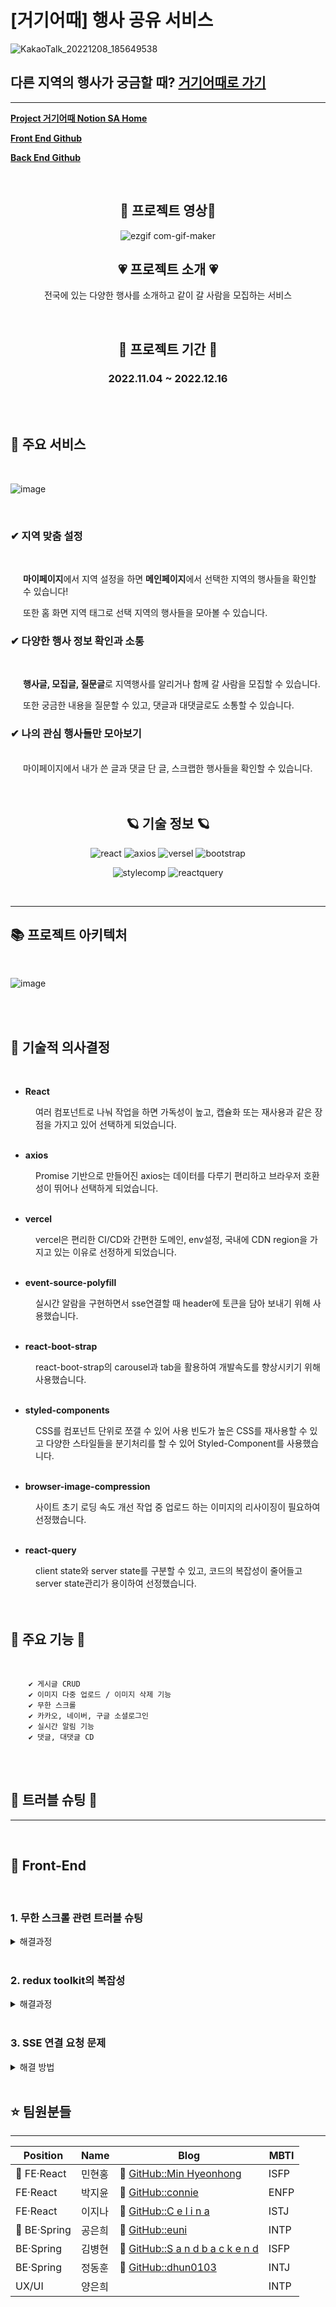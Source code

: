 # [거기어때] 행사 공유 서비스

![KakaoTalk_20221208_185649538](https://user-images.githubusercontent.com/90454621/207082891-4dc7cee1-1542-4169-8f39-f95cb59c6a45.png)
<br/>

## 다른 지역의 행사가 궁금할 때?  [거기어때로 가기](https://godchoice.shop/login)
<hr/>

<a href="https://www.notion.so/euninote/55e04add1515418884f84b5377641c23" target="_blank">**Project 거기어때 Notion SA Home**</a>

[**Front End Github**](https://github.com/minhyeonhong/godchoice_FE)

[**Back End Github**](https://github.com/godchoice-project/godchoice_BE)

<br/>

<div style="text-align:center">

## 🌵 프로젝트 영상🌵

![ezgif com-gif-maker](https://user-images.githubusercontent.com/113873156/207862140-1e193d10-3eae-454c-b467-35134c757f45.gif)

## 💗 프로젝트 소개 💗
전국에 있는 다양한 행사를 소개하고 같이 갈 사람을 모집하는 서비스

<br/>

## 💞 프로젝트 기간 💞
### 2022.11.04 ~ 2022.12.16
<br/>
<br/>
</div>

## 🚩 주요 서비스
<br/>

![image](https://user-images.githubusercontent.com/90454621/207088933-8d19917d-2a1d-443d-9db2-54b5ed1636ea.png)

<br/>

### **✔ 지역 맞춤 설정**
<br/>
<div style="margin-left:20px">

**마이페이지**에서 지역 설정을 하면 **메인페이지**에서 선택한 지역의 행사들을 확인할 수 있습니다!

또한 홈 화면 지역 태그로 선택 지역의 행사들을 모아볼 수 있습니다.
</div>

### **✔ 다양한 행사 정보 확인과 소통**
<br/>
<div style="margin-left:20px">

**행사글, 모집글, 질문글**로 지역행사를 알리거나 함께 갈 사람을 모집할 수 있습니다. 

또한 궁금한 내용을 질문할 수 있고, 댓글과 대댓글로도 소통할 수 있습니다.
</div>

### **✔ 나의 관심 행사들만 모아보기**
<br/>
<div style="margin-left:20px">
마이페이지에서 내가 쓴 글과 댓글 단 글, 스크랩한 행사들을 확인할 수 있습니다.
</div>
<br/>
<br/>

<div style="text-align:center">

## 🪐 기술 정보 🪐
![react](https://user-images.githubusercontent.com/90454621/207085400-4fc1dbd6-a4ad-4e54-87a0-5ddf414f932a.svg)
![axios](https://user-images.githubusercontent.com/90454621/207085575-f3c559d2-1621-43a7-b78f-7a6de331784c.svg)
![versel](https://user-images.githubusercontent.com/90454621/207085784-bdad387e-57a4-4734-ac88-486d6ec48c59.svg)
![bootstrap](https://user-images.githubusercontent.com/90454621/207086086-96916e96-b628-4c41-98f9-871ce296cce5.svg)
<br/>

![stylecomp](https://user-images.githubusercontent.com/90454621/207086411-6aed9818-279e-4112-abea-60b779ad3487.svg)
![reactquery](https://user-images.githubusercontent.com/90454621/207086571-44c76c42-152f-406c-98f6-670df17e286b.svg)
</div>
<br/>
<hr/>

## 📚 프로젝트 아키텍처
<br/>

![image](https://user-images.githubusercontent.com/90454621/207092153-22bbdb8d-bdf2-4602-a5c7-0cb3f3091b5f.png)
<br/>
<br/>


<br/>


## 🥑 기술적 의사결정 

<br/>
<div markdown="1">

- **React**
<div style="margin-left:40px">
여러 컴포넌트로 나눠 작업을 하면 가독성이 높고, 캡슐화 또는 재사용과 같은 장점을 가지고 있어 선택하게 되었습니다.
</div>
<br/>

- **axios**
<div style="margin-left:40px">
 Promise 기반으로 만들어진 axios는 데이터를 다루기 편리하고 브라우저 호환성이 뛰어나 선택하게 되었습니다.
</div>
<br/>

- **vercel**

<div style="margin-left:40px">
vercel은 편리한 CI/CD와 간편한 도메인, env설정, 국내에 CDN region을 가지고 있는 이유로 선정하게 되었습니다.
</div>
<br/>

- **event-source-polyfill**

<div style="margin-left:40px">
실시간 알람을 구현하면서 sse연결할 때 header에 토큰을 담아 보내기 위해 사용했습니다.
</div>
<br/>

- **react-boot-strap**

<div style="margin-left:40px">
react-boot-strap의 carousel과 tab을 활용하여 개발속도를 향상시키기 위해 사용했습니다.
</div>
<br/>

- **styled-components**

<div style="margin-left:40px">
CSS를 컴포넌트 단위로 쪼갤 수 있어 사용 빈도가 높은 CSS를 재사용할 수 있고 다양한 스타일들을 분기처리를 할 수 있어 Styled-Component를 사용했습니다.
</div>
<br/>

- **browser-image-compression**

<div style="margin-left:40px">
사이트 초기 로딩 속도 개선 작업 중 업로드 하는 이미지의 리사이징이 필요하여 선정했습니다.
</div>
<br/>

- **react-query**

<div style="margin-left:40px">
client state와 server state를 구분할 수 있고, 코드의 복잡성이 줄어들고 server state관리가 용이하여 선정했습니다.
</div>
</div>
</details>
<br/>
<br/>

## 🥩 주요 기능 🥩
<br/>

        ✔ 게시글 CRUD 
        ✔ 이미지 다중 업로드 / 이미지 삭제 기능
        ✔ 무한 스크롤
        ✔ 카카오, 네이버, 구글 소셜로그인
        ✔ 실시간 알림 기능
        ✔ 댓글, 대댓글 CD
<br/>
<br/>

## 🥥 트러블 슈팅 🥥
<hr/><br/>

## 🌝 Front-End
<br/>

### 1. 무한 스크롤 관련 트러블 슈팅
<details>
<summary> 해결과정 </summary>

![Untitled (4)](https://user-images.githubusercontent.com/113873156/207241944-4f7349c1-5b29-42f7-b1df-c37457b39242.png)

### <div style="color:gray">✔ 문제 발생 </div>
<br/>
<div style="padding-left:20px">
메인 페이지의 리스트에서 무한 스크롤을 구현하던 중 "다른 페이지→ 메인 페이지"로 이동할 때 응답 데이터가 누적되어 같은 리스트가 추가되는 오류가 발생했습니다.
</div>
<br/>

### <div style="color:gray">✔ 문제 원인</div>
<br/>
<div style="padding-left:20px">
메인 페이지에 보여지는 리스트가 무한 스크롤 구현중 page증가에 따른 리스트호출이 뒤로가기할때 리렌더링되어 다시 호출하여 같은 리스트가 추가되었습니다.
</div>
<br/>

### <div style="color:gray">✔ 기존 코드</div>
<br/>
<div style="padding-left:20px">

        페이지 업데이트
        useEffect(() => {
                dispatch(putSearchStatePage(page));
        }, [page])
                
        리덕스 state처리 부분
        state.posts.push(...action.payload.data.content);
</div>
<br/>

### <div style="color:gray">✔ 해결방법</div>
<br/>
<div style="padding-left:20px">
useMemo의 의존성 배열에 page를 추가하여 page값이 변경될 때 리스트를 받아오도록 수정했습니다.
 
        변경된 코드 
        useMemo(() => {
                dispatch(putSearchStatePage(page));
        }, [page])
</div>
</details>
<br/>

### 2. redux toolkit의 복잡성
<details>
<summary> 해결과정 </summary><br/>

### <div style="color:gray">✔ 문제 발생</div>
<br/>
<div style="padding-left:20px">
client의 전역상태와 server에서 받아온 data를 redux toolkit만으로 상태관리를 하여 코드가 복잡해졌습니다.
</div>
<br/>

### <div style="color:gray">✔ 문제 원인</div>
<br/>
<div style="padding-left:20px">
slice부분에서 thunk로 server의 data를 extraReducers로 data를 넘겨 상태관리를 하기때문에 코드량이 많아져 유지보수하기 어려웠습니다.

client의 전역상태 변수에 덮어쓰여지는 문제도 발생했습니다.
</div>
<br/>

### <div style="color:gray">✔ 문제 해결</div>
<br/>
<div style="padding-left:20px">
react-query를 사용하여 server state를 따로 관리하여 코드의 복잡성을 줄였습니다.
</div>
<br/>

<details style="margin-left:40px">
<summary> 이전 redux toolkit의 slice </summary>

        import { createSlice, createAsyncThunk } from "@reduxjs/toolkit";
        import { postApis } from "../../api/api-functions/postApis"

        //관리자글 조회
        export const __getAdminPost = createAsyncThunk(
        "posts/__getAdminPost",
        async (payload, thunkAPI) => {
                try {
                const res = await postApis.getAdminPostAX();

                return thunkAPI.fulfillWithValue(res.data);
                } catch (error) {
                return thunkAPI.rejectWithValue(error);
                }
        });

        //관리자글 작성
        export const __addAdminPost = createAsyncThunk(
        "posts/__addAdminPost",
        async (payload, thunkAPI) => {
                try {
                postApis.addAdminPostAX(payload)
                        .then((response) => {
                        window.location.replace('/mypage');
                        });
                } catch (error) {
                console.log("error", error);
                }
        });

        //관리자글 삭제
        export const __delAdminPost = createAsyncThunk(
        "posts/__delAdminPost",
        async (payload, thunkAPI) => {
                try {
                postApis.deleteAdminPostAX(payload)
                        .then((response) => {
                        console.log("관리자글 삭제 response", response.data);
                        });
                } catch (error) {
                console.log("error", error);
                }
        });

        export const __getAllPostList = createAsyncThunk(
        "postSlice/__getAllPostList",
        async (payload, thunkAPI) => {
                try {
                const res = await postApis.searchPostAX(payload);

                return thunkAPI.fulfillWithValue(res.data);
                } catch (error) {
                return thunkAPI.rejectWithValue(error);
                }
        }
        )

        export const __getPost = createAsyncThunk(
        "postSlice/__getPost",
        async (payload, thunkAPI) => {
                try {
                const res = await postApis.getPostAX(payload);

                return thunkAPI.fulfillWithValue(res.data);
                } catch (error) {
                return thunkAPI.rejectWithValue(error);
                }
        }
        )

        // 스크랩
        export const __postScrap = createAsyncThunk(
        "postSlice/__postScrap",
        async (payload, thunkAPI) => {
                try {
                const res = await postApis.postScrapAx(payload);

                return thunkAPI.fulfillWithValue(res.data);
                } catch (error) {
                return thunkAPI.rejectWithValue(error);
                }
        }
        );



        export const __addPost = createAsyncThunk(
        "posts/__addPost",
        async (payload, thunkAPI) => {
                try {
                await postApis.addEventPostAx(payload)
                        .then((response) => {
                        if (response.data.status === 200) window.location.replace(`/eventposts/${response.data.data.postId}`);
                        });
                } catch (error) {
                console.log("error", error);
                return thunkAPI.rejectWithValue(error);
                }
        });



        export const __putPost = createAsyncThunk(
        "posts/__putPost",
        async (payload, thunkAPI) => {
                try {
                postApis.putEventPostAx(payload)
                        .then((res) => {
                        if (res.data.status === 200) {
                                window.location.reload();
                        } else {
                                console.log(res.data);
                        }
                        }).catch((error) => {

                        })

                } catch (error) {
                return thunkAPI.rejectWithValue(error);
                }
        }
        );

        export const __deletePost = createAsyncThunk(
        "posts/__deletePost",
        async (payload, thunkAPI) => {
                // console.log(payload)
                try {
                postApis.deleteEventPostAx(payload)
                        .then((res) => {
                        window.location.replace('/');
                        })

                } catch (error) {
                return thunkAPI.rejectWithValue(error);
                }
        }
        );


        export const postSlice = createSlice({
        name: "postSlice",
        initialState: {
                adminPosts: [],
                posts: [],
                post: {},
                scrapState: null,
                searchState: {},
                comments: [],
                isLoading: false,
                isResetSearch: true,
                istLastPage: false,
                testPostId: 0
        },
        reducers: {
                test(state, action) {
                state.testPostId = action.payload;
                },
                //검생 상태
                putSearchState(state, action) {
                state.isResetSearch = true;
                state.searchState = { ...state.searchState, ...action.payload };
                },
                //페이지 상태
                putSearchStatePage(state, action) {
                state.isResetSearch = false;
                state.searchState = { ...state.searchState, page: action.payload };
                },
                //스크랩 상태
                setScrapState(state, action) {
                state.scrapState = action.payload;
                },

        },
        extraReducers: {
                //__getAdminPost
                [__getAdminPost.pending]: (state, action) => {
                state.isLoading = true;
                },
                [__getAdminPost.fulfilled]: (state, action) => {
                state.isLoading = false;
                if (action.payload.status === 200) {
                        state.adminPosts = action.payload.data;
                }
                },
                [__getAdminPost.rejected]: (state, action) => {
                state.isLoading = false;
                console.log(action.payload);
                },
                //__getAllPostList
                [__getAllPostList.pending]: (state, action) => {
                state.isLoading = true;
                },
                [__getAllPostList.fulfilled]: (state, action) => {
                state.isLoading = false;
                if (action.payload.status === 200) {
                        if (state.isResetSearch) {
                        state.posts = action.payload.data.content;
                        } else {
                        state.posts.push(...action.payload.data.content);
                        if (action.payload.data.content.length !== 10) {
                                state.istLastPage = true;
                        }
                        }
                }
                },
                [__getAllPostList.rejected]: (state, action) => {
                state.isLoading = false;
                console.log(action.payload);
                },
                //__getPost
                [__getPost.pending]: (state, action) => {
                state.isLoading = true;
                },
                [__getPost.fulfilled]: (state, action) => {
                state.isLoading = false;
                if (action.payload.status === 200) {
                        state.post = action.payload.data;
                }
                },
                [__getPost.rejected]: (state, action) => {
                state.isLoading = false;
                console.log(action.payload);
                },


                // __postScrap
                [__postScrap.fulfilled]: (state, action) => {
                state.isLoading = false;
                if (action.payload.status === 200) {
                        state.scrapState = !state.scrapState;
                }
                },
                [__postScrap.rejected]: (state, action) => {
                state.isLoading = false;
                console.log(action.payload);
                },



                //__addPost
                [__addPost.pending]: (state) => {
                state.isLoading = true;
                },
                [__addPost.fulfilled]: (state, action) => {
                state.isLoading = false;
                state.posts = action.payload;
                },
                [__addPost.rejected]: (state, action) => {
                state.isLoading = false;
                state.error = action.payload;
                },


        }
        });

        export const { test, putSearchState, putSearchStatePage, setScrapState } = postSlice.actions;
        export default postSlice.reducer;
</details>

<details>
<summary style="margin-left:40px"> 변경하기 전 Home.jsx </summary>


        //검색 상태 업데이트
        const updateSearchInfo = (searchInfo) => {
                dispatch(putSearchState({ main: searchState.main === undefined ? 'event' : searchState.main, ...searchInfo }));
        }
        const [modalOn, setModalOn] = useState(false);
        //페이지 업데이트
        useMemo(() => {
                dispatch(putSearchStatePage(page));
        }, [page])

        //리스트 불러오기
        useMemo(() => {
                if (Object.keys(searchState).length > 0) {
                dispatch(__getAllPostList(searchState));
                }
        }, [searchState])

</details>

<details>
<summary style="margin-left:40px"> 변경하기 전 List.jsx </summary>
         
        const [ref, inView] = useInView();

    useEffect(() => {
        // 사용자가 마지막 요소를 보고 있고, 로딩 중이 아니고 마지막이 아니면 페이지+1
        if (inView && !isLoading && !istLastPage) {
            setPage(prevState => prevState + 1)
        }
    }, [inView, isLoading])
    
</details><br/>


### <div style="color:gray">✔ react-query로 바꾼 후 간략해진 코드</div>
<br/>
<div style="padding-left:20px">

        const [ref, inView] = useInView();

        //리스트 받아오기
        const getSearchPosts = async (searchState, pageParam) => {
                const res = await postApis.searchPostAX(searchState, pageParam);
                const content = res.data.data.content;

                return { postList: content, isLastPage: content.length !== 10, nextPage: pageParam + 1 };
        }

        //리스트 받아오기
        const result = useInfiniteQuery({
                queryKey: ['postList'],
                queryFn: ({ pageParam = 0 }) => getSearchPosts(searchState, pageParam),
                getNextPageParam: ({ isLastPage, nextPage }) => {
                if (!isLastPage) return nextPage;
                },
                refetchOnWindowFocus: false,
        })

        useEffect(() => {
                // 사용자가 마지막 요소를 보고 있고, 로딩 중이 아니고 다음페이지가 있다면
                if (inView && !result.isFetching && result.hasNextPage) {
                result.fetchNextPage();
                }
        }, [inView, result.isFetching])

        useEffect(() => {
                //검색상태가 바뀌면 server state refetch
                if (!result.isFetching) result.refetch(searchState, 0);
        }, [searchState])
</div>
</details>
<br/>

### 3. SSE 연결 요청 문제
<details>
<summary>해결 방법</summary>

![Untitled (5)](https://user-images.githubusercontent.com/113873156/207243850-48f76a1b-faa9-4c88-85ff-d1bf6dc811cf.png)

### <div style="color:gray">✔ 문제 발생</div>
<br/>
<div style="padding-left:20px">
다른 페이지로 여러번 이동하면 무한 로딩 상태가 발생하는 오류
</div>
<br/>

### <div style="color:gray">✔ 문제 파악</div>
<br/>
<div style="padding-left:20px">
실시간 알람기능을 구현하면서 SSE로 연결하면서 페이지를 이동할 때마다 header가 리렌더링되면서, 선언한 state가 초기화되어 연결되어 있는 상태에서 연결요청을 보내고 있었습니다.

또한 최대 동시 접속 수(6)를 넘으면 기존 연결이 끝날 때까지  pending상태가 되어 다른 요청들도 pending 상태가 되어 사이트가 무한 로딩중으로 빠지는 상황이었습니다.
</div>
<br/>

### <div style="color:gray">✔ 기존 코드</div>
<br/>
<div style="padding-left:20px">

        //sse연결 여부
        const [listening, setListening] = useState(false);
        //SSE 
        let eventSource = undefined;
        useEffect(() => {
                if (!listening && isLogin) {
                eventSource = new EventSourcePolyfill(`${process.env.REACT_APP_API_URL}/subscribe`, {
                        headers: {
                        "Access_Token": localStorage.getItem("token"),
                        'Content-Type': 'text/event-stream',
                        },
                        heartbeatTimeout: 3600000, //sse 연결 시간 (토큰 유지1시간)
                        withCredentials: true,
                });
                //sse 연결
                eventSource.onopen = (event) => {
                        if (event.status === 200) {
                        setListening(true);
                        }
                };
        ...
</div>
<br/>

### <div style="color:gray">✔ 문제 해결</div>
<br/>
<div style="padding-left:20px">
기존에 state로 관리하던 연결 여부 상태를 localStorage로 관리하도록 수정하였고, 연결되었을 때 연결 요청을 보내지 않도록 수정했습니다.
</div>
<br/>

### <div style="color:gray">✔ 수정한 코드</div>
<br/>
<div style="padding-left:20px">

        //sse연결 여부
        const isSSE = localStorage.getItem('sse') === "connect" ? true : false;
        //SSE 
        useEffect(() => {
                if (!isSSE && isLogin) {
                const eventSource = new EventSourcePolyfill(`${process.env.REACT_APP_API_URL}/subscribe`, {
                        headers: {
                        "Access_Token": localStorage.getItem("token"),
                        'Content-Type': 'text/event-stream',
                        },
                        heartbeatTimeout: 3600000, //sse 연결 시간 (토큰 유지1시간)
                        withCredentials: true,
                });
                //sse 연결
                eventSource.onopen = (event) => {
                        if (event.status === 200) {
                        localStorage.setItem('sse', "connect");
                        }
                };
        ...
</div>
<br/>
</details>
<br/>

## ⭐️ 팀원분들
<hr/>

| Position                 | Name   | Blog                                                     | MBTI |
| ------------------------ | ------ | -------------------------------------------------------- | ---- |
| 🔰 FE·React | 민현홍 | 🔗 [GitHub::Min Hyeonhong](https://github.com/minhyeonhong)       | ISFP |
| FE·React   | 박지윤 | 🔗 [GitHub::connie](https://github.com/verocony)     | ENFP |
| FE·React   | 이지나 | 🔗 [GitHub::C e l i n a](https://github.com/LEEJEENA)     | ISTJ |
| 🔰 BE·Spring             | 공은희 | 🔗 [GitHub::euni](https://github.com/euni1004) | INTP |
| BE·Spring                | 김병현 | 🔗 [GitHub::S a n d b a c k e n d](https://github.com/KimByeungHyun)   | ISFP |
| BE·Spring                | 정동훈 | 🔗 [GitHub::dhun0103](https://github.com/dhun0103)   | INTJ |
| UX/UI                    | 양은희 |                                                          | INTP |